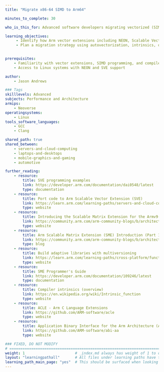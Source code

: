 ```yaml
---
title: "Migrate x86-64 SIMD to Arm64"

minutes_to_complete: 30

who_is_this_for: Advanced software developers migrating vectorized (SIMD) code from x86-64 to Arm64.

learning_objectives:
     - Identify how Arm vector extensions including NEON, Scalable Vector Extension (SVE), and Scalable Matrix Extension (SME) map to vector extensions from other architectures
     - Plan a migration strategy using autovectorization, intrinsics, or library substitution
   

prerequisites:
    - Familiarity with vector extensions, SIMD programming, and compiler intrinsics
    - Access to Linux systems with NEON and SVE support

author:
    - Jason Andrews

### Tags
skilllevels: Advanced
subjects: Performance and Architecture
armips:
    - Neoverse
operatingsystems:
    - Linux
tools_software_languages:
    - GCC
    - Clang

shared_path: true
shared_between:
    - servers-and-cloud-computing
    - laptops-and-desktops
    - mobile-graphics-and-gaming
    - automotive

further_reading:
    - resource:
        title: SVE programming examples
        link: https://developer.arm.com/documentation/dai0548/latest
        type: documentation
    - resource:
        title: Port code to Arm Scalable Vector Extension (SVE)
        link: https://learn.arm.com/learning-paths/servers-and-cloud-computing/sve
        type: website
    - resource:
        title: Introducing the Scalable Matrix Extension for the Armv9-A Architecture
        link: https://community.arm.com/arm-community-blogs/b/architectures-and-processors-blog/posts/scalable-matrix-extension-armv9-a-architecture
        type: website
    - resource:
        title: Arm Scalable Matrix Extension (SME) Introduction (Part 1)
        link: https://community.arm.com/arm-community-blogs/b/architectures-and-processors-blog/posts/arm-scalable-matrix-extension-introduction
        type: blog
    - resource:
        title: Build adaptive libraries with multiversioning
        link: https://learn.arm.com/learning-paths/cross-platform/function-multiversioning/
        type: website
    - resource:
        title: SME Programmer's Guide
        link: https://developer.arm.com/documentation/109246/latest
        type: documentation
    - resource:
        title: Compiler intrinsics (overview)
        link: https://en.wikipedia.org/wiki/Intrinsic_function
        type: website
    - resource:
        title: ACLE - Arm C Language Extensions
        link: https://github.com/ARM-software/acle
        type: website
    - resource:
        title: Application Binary Interface for the Arm Architecture (AAPCS64)
        link: https://github.com/ARM-software/abi-aa
        type: website

### FIXED, DO NOT MODIFY
# ================================================================================
weight: 1                       # _index.md always has weight of 1 to order correctly
layout: "learningpathall"       # All files under learning paths have this same wrapper
learning_path_main_page: "yes"  # This should be surfaced when looking for related content. Only set for _index.md of learning path content.
---
```


   

